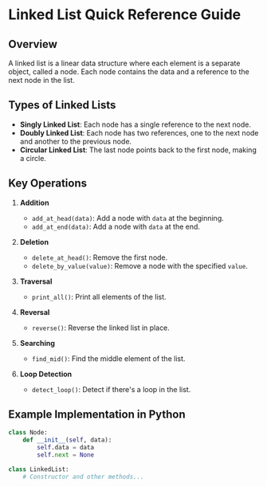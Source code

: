 # Linked List Quick Reference Guide

## Overview

A linked list is a linear data structure where each element is a separate object, called a node. Each node contains the data and a reference to the next node in the list.

## Types of Linked Lists

- **Singly Linked List**: Each node has a single reference to the next node.
- **Doubly Linked List**: Each node has two references, one to the next node and another to the previous node.
- **Circular Linked List**: The last node points back to the first node, making a circle.

## Key Operations

1. **Addition**
   - `add_at_head(data)`: Add a node with `data` at the beginning.
   - `add_at_end(data)`: Add a node with `data` at the end.

2. **Deletion**
   - `delete_at_head()`: Remove the first node.
   - `delete_by_value(value)`: Remove a node with the specified `value`.

3. **Traversal**
   - `print_all()`: Print all elements of the list.

4. **Reversal**
   - `reverse()`: Reverse the linked list in place.

5. **Searching**
   - `find_mid()`: Find the middle element of the list.

6. **Loop Detection**
   - `detect_loop()`: Detect if there's a loop in the list.

## Example Implementation in Python

```python
class Node:
    def __init__(self, data):
        self.data = data
        self.next = None

class LinkedList:
    # Constructor and other methods...
